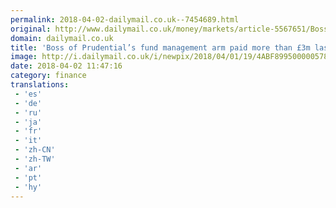 ```yaml
---
permalink: 2018-04-02-dailymail.co.uk--7454689.html
original: http://www.dailymail.co.uk/money/markets/article-5567651/Boss-Prudentials-fund-management-arm-paid-3m-year.html?ITO=1490&ns_mchannel=rss&ns_campaign=1490
domain: dailymail.co.uk
title: 'Boss of Prudential’s fund management arm paid more than £3m last year'
image: http://i.dailymail.co.uk/i/newpix/2018/04/01/19/4ABF899500000578-0-image-a-46_1522608704798.jpg
date: 2018-04-02 11:47:16
category: finance
translations: 
 - 'es'
 - 'de'
 - 'ru'
 - 'ja'
 - 'fr'
 - 'it'
 - 'zh-CN'
 - 'zh-TW'
 - 'ar'
 - 'pt'
 - 'hy'
---
```



